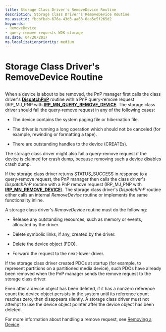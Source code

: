 ```yaml
---
title: Storage Class Driver's RemoveDevice Routine
description: Storage Class Driver's RemoveDevice Routine
ms.assetid: fbcbfbab-676a-43d3-aa63-0ea5e5f265d2
keywords:
- RemoveDevice
- query-remove requests WDK storage
ms.date: 04/20/2017
ms.localizationpriority: medium
---
```


# Storage Class Driver's RemoveDevice Routine


## <span id="ddk_storage_class_drivers_removedevice_routine_kg"></span><span id="DDK_STORAGE_CLASS_DRIVERS_REMOVEDEVICE_ROUTINE_KG"></span>


When a device is about to be removed, the PnP manager first calls the class driver's [**DispatchPnP**](https://docs.microsoft.com/windows-hardware/drivers/ddi/content/wdm/nc-wdm-driver_dispatch) routine with a PnP query-remove request (IRP\_MJ\_PNP with [**IRP\_MN\_QUERY\_REMOVE\_DEVICE**](https://docs.microsoft.com/windows-hardware/drivers/kernel/irp-mn-query-remove-device). The storage class driver should fail the query-remove request in any of the following cases:

-   The device contains the system paging file or hibernation file.

-   The driver is running a long operation which should not be canceled (for example, rewinding or formatting a tape).

-   There are outstanding handles to the device (CREATEs).

The storage class driver might also fail a query-remove request if the device is claimed for crash dump, because removing such a device disables crash dump.

If the storage class driver returns STATUS\_SUCCESS in response to a query-remove request, the PnP manager then calls the class driver's *DispatchPnP* routine with a PnP remove request (IRP\_MJ\_PNP with [**IRP\_MN\_REMOVE\_DEVICE**](https://docs.microsoft.com/windows-hardware/drivers/kernel/irp-mn-remove-device)). The storage class driver's *DispatchPnP* routine either calls an internal *RemoveDevice* routine or implements the same functionality inline.

A storage class driver's *RemoveDevice* routine must do the following:

-   Release any outstanding resources, such as memory or events, allocated by the driver.

-   Delete symbolic links, if any, created by the driver.

-   Delete the device object (FDO).

-   Forward the request to the next-lower driver.

If the storage class driver created PDOs at startup (for example, to represent partitions on a partitioned media device), such PDOs have already been removed when the PnP manager sends the remove request to the storage class driver.

Even after a device object has been deleted, if it has a nonzero reference count the device object persists in the system until its reference count reaches zero, then disappears silently. A storage class driver must not attempt to use the device object pointer after the device object has been deleted.

For more information about handling a remove request, see [Removing a Device](https://docs.microsoft.com/windows-hardware/drivers/kernel/removing-a-device).

 

 




